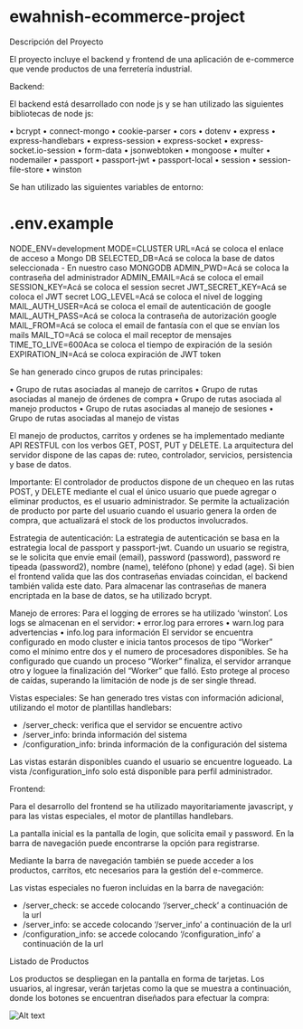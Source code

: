 # ewahnish-ecommerce-project

Descripción del Proyecto

El proyecto incluye el backend y frontend de una aplicación de e-commerce que vende productos de una ferretería industrial.

Backend:

El backend está desarrollado con node js y se han utilizado las siguientes bibliotecas de node js:

•	bcrypt
•	connect-mongo
•	cookie-parser
•	cors
•	dotenv
•	express
•	express-handlebars
•	express-session
•	express-socket
•	express-socket.io-session
•	form-data
•	jsonwebtoken
•	mongoose
•	multer
•	nodemailer
•	passport
•	passport-jwt
•	passport-local
•	session
•	session-file-store
•	winston

Se han utilizado las siguientes variables de entorno:

# .env.example
NODE_ENV=development
MODE=CLUSTER
URL=Acá se coloca el enlace de acceso a Mongo DB
SELECTED_DB=Acá se coloca la base de datos seleccionada - En nuestro caso MONGODB
ADMIN_PWD=Acá se coloca la contraseña del administrador 
ADMIN_EMAIL=Acá se coloca el email 
SESSION_KEY=Acá se coloca el session secret 
JWT_SECRET_KEY=Acá se coloca el JWT secret
LOG_LEVEL=Acá se coloca el nivel de logging
MAIL_AUTH_USER=Acá se coloca el email de autenticación de google
MAIL_AUTH_PASS=Acá se coloca la contraseña de autorización google
MAIL_FROM=Acá se coloca el email de fantasía con el que se envían los mails
MAIL_TO=Acá se coloca el mail receptor de mensajes
TIME_TO_LIVE=600Aca se coloca el tiempo de expiración de la sesión
EXPIRATION_IN=Acá se coloca expiración de JWT token


Se han generado cinco grupos de rutas principales:

•	Grupo de rutas asociadas al manejo de carritos
•	Grupo de rutas asociadas al manejo de órdenes de compra
•	Grupo de rutas asociada al manejo productos
•	Grupo de rutas asociadas al manejo de sesiones
•	Grupo de rutas asociadas al manejo de vistas

El manejo de productos, carritos y ordenes se ha implementado mediante API RESTFUL con los verbos GET, POST, PUT y DELETE.
La arquitectura del servidor dispone de las capas de: ruteo, controlador, servicios, persistencia y base de datos.

Importante: El controlador de productos dispone de un chequeo en las rutas POST, y DELETE mediante el cual el único usuario que puede agregar o eliminar productos, es el usuario administrador. 
Se permite la actualización de producto por parte del usuario cuando el usuario genera la orden de compra, que actualizará el stock de los productos involucrados.

Estrategia de autenticación: 
La estrategia de autenticación se basa en la estrategia local de passport y passport-jwt. 
Cuando un usuario se registra, se le solicita que envíe email (email), password (password), password re tipeada (password2), nombre (name), teléfono (phone) y edad (age). Si bien el frontend valida que las dos contraseñas enviadas coincidan, el backend también valida este dato. Para almacenar las contraseñas de manera encriptada en la base de datos, se ha utilizado bcrypt.

Manejo de errores:
Para el logging de errores se ha utilizado ‘winston’. Los logs se almacenan en el servidor:
•	error.log para errores
•	warn.log para advertencias
•	info.log para información
El servidor se encuentra configurado en modo cluster e inicia tantos procesos de tipo “Worker” como el mínimo entre dos y el numero de procesadores disponibles. Se ha configurado que cuando un proceso “Worker” finaliza, el servidor arranque otro y loguee la finalización del “Worker” que falló. Esto protege al proceso de caídas, superando la limitación de node js de ser single thread.

Vistas especiales:
Se han generado tres vistas con información adicional, utilizando el motor de plantillas handlebars:
-	/server_check: verifica que el servidor se encuentre activo
-	/server_info: brinda información del sistema
-	/configuration_info: brinda información de la configuración del sistema

Las vistas estarán disponibles cuando el usuario se encuentre logueado. 
La vista /configuration_info solo está disponible para perfil administrador.

Frontend:

Para el desarrollo del frontend se ha utilizado mayoritariamente javascript, y para las vistas especiales, el motor de plantillas handlebars.

La pantalla inicial es la pantalla de login, que solicita email y password.
En la barra de navegación puede encontrarse la opción para registrarse.

Mediante la barra de navegación también se puede acceder a los productos, carritos, etc necesarios para la gestión del e-commerce. 

Las vistas especiales no fueron incluidas en la barra de navegación:
 
-	/server_check: se accede colocando ‘/server_check’ a continuación de la url
-	/server_info: se accede colocando ‘/server_info’ a continuación de la url
-	/configuration_info: se accede colocando ‘/configuration_info’ a continuación de la url

Listado de Productos

Los productos se despliegan en la pantalla en forma de tarjetas. Los usuarios, al ingresar, verán tarjetas como la que se muestra a continuación, donde los botones se encuentran diseñados para efectuar la compra:

![Alt text](/images/imagen_user.png)





